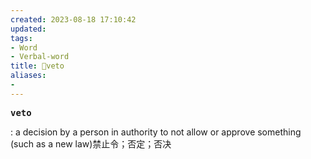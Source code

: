 ```yaml
---
created: 2023-08-18 17:10:42
updated: 
tags: 
- Word
- Verbal-word
title: 🚩veto
aliases:
- 
---
```


<pre><strong>veto</strong></pre>
: a decision by a person in authority to not allow or approve something (such as a new law)禁止令；否定；否决